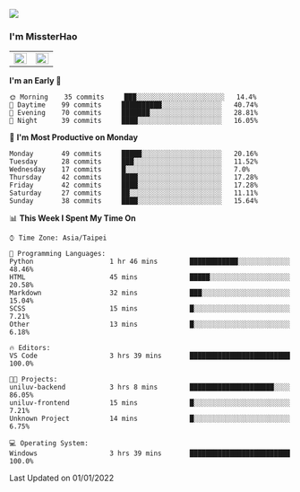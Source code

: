 ![](https://komarev.com/ghpvc/?username=MissterHao&color=ff69b4)

### I'm MissterHao


<!-- Readme stats -->
<!-- https://github.com/anuraghazra/github-readme-stats -->
<table>
<tr>
    <td valign="top" width="50%">
    <img src="https://github-readme-stats.vercel.app/api?username=MissterHao&hide_border=true&show_icons=true&locale=en" align="left" style="width: 100%" />
    </td>
    <td valign="top" width="50%">
    <img src="https://github-readme-stats.vercel.app/api/top-langs?username=MissterHao&hide_border=true&show_icons=true&locale=en&layout=compact" align="left" style="width: 100%" />
    </td>
</tr>
</table>  


<!--START_SECTION:waka-->
**I'm an Early 🐤** 

```text
🌞 Morning    35 commits     ███░░░░░░░░░░░░░░░░░░░░░░   14.4% 
🌆 Daytime    99 commits     ██████████░░░░░░░░░░░░░░░   40.74% 
🌃 Evening    70 commits     ███████░░░░░░░░░░░░░░░░░░   28.81% 
🌙 Night      39 commits     ████░░░░░░░░░░░░░░░░░░░░░   16.05%

```
📅 **I'm Most Productive on Monday** 

```text
Monday       49 commits     █████░░░░░░░░░░░░░░░░░░░░   20.16% 
Tuesday      28 commits     ███░░░░░░░░░░░░░░░░░░░░░░   11.52% 
Wednesday    17 commits     █░░░░░░░░░░░░░░░░░░░░░░░░   7.0% 
Thursday     42 commits     ████░░░░░░░░░░░░░░░░░░░░░   17.28% 
Friday       42 commits     ████░░░░░░░░░░░░░░░░░░░░░   17.28% 
Saturday     27 commits     ██░░░░░░░░░░░░░░░░░░░░░░░   11.11% 
Sunday       38 commits     ████░░░░░░░░░░░░░░░░░░░░░   15.64%

```


📊 **This Week I Spent My Time On** 

```text
⌚︎ Time Zone: Asia/Taipei

💬 Programming Languages: 
Python                   1 hr 46 mins        ████████████░░░░░░░░░░░░░   48.46% 
HTML                     45 mins             █████░░░░░░░░░░░░░░░░░░░░   20.58% 
Markdown                 32 mins             ███░░░░░░░░░░░░░░░░░░░░░░   15.04% 
SCSS                     15 mins             █░░░░░░░░░░░░░░░░░░░░░░░░   7.21% 
Other                    13 mins             █░░░░░░░░░░░░░░░░░░░░░░░░   6.18%

🔥 Editors: 
VS Code                  3 hrs 39 mins       █████████████████████████   100.0%

🐱‍💻 Projects: 
uniluv-backend           3 hrs 8 mins        █████████████████████░░░░   86.05% 
uniluv-frontend          15 mins             █░░░░░░░░░░░░░░░░░░░░░░░░   7.21% 
Unknown Project          14 mins             █░░░░░░░░░░░░░░░░░░░░░░░░   6.75%

💻 Operating System: 
Windows                  3 hrs 39 mins       █████████████████████████   100.0%

```


 Last Updated on 01/01/2022
<!--END_SECTION:waka-->

<!--
**MissterHao/MissterHao** is a ✨ _special_ ✨ repository because its `README.md` (this file) appears on your GitHub profile.

Here are some ideas to get you started:

- 🔭 I’m currently working on ...
- 🌱 I’m currently learning ...
- 👯 I’m looking to collaborate on ...
- 🤔 I’m looking for help with ...
- 💬 Ask me about ...
- 📫 How to reach me: ...
- 😄 Pronouns: ...
- ⚡ Fun fact: ...
-->

